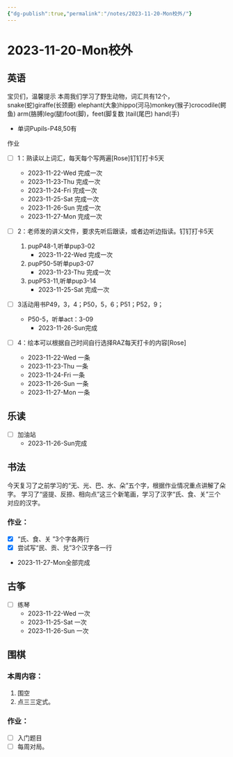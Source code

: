 ```yaml
---
{"dg-publish":true,"permalink":"/notes/2023-11-20-Mon校外/"}
---
```



# 2023-11-20-Mon校外
## 英语
宝贝们，温馨提示
本周我们学习了野生动物，词汇共有12个，snake(蛇)giraffe(长颈鹿) elephant(大象)hippo(河马)monkey(猴子)crocodile(鳄鱼) arm(胳膊)leg(腿)foot(脚)，feet(脚复数 )tail(尾巴) hand(手)
- 单词Pupils-P48,50有

作业
- [ ] 1：熟读以上词汇，每天每个写两遍[Rose]钉钉打卡5天
	- 2023-11-22-Wed 完成一次
	- 2023-11-23-Thu 完成一次
	- 2023-11-24-Fri 完成一次
	- 2023-11-25-Sat 完成一次
	- 2023-11-26-Sun 完成一次
	- 2023-11-27-Mon 完成一次
- [ ] 2：老师发的讲义文件，要求先听后跟读，或者边听边指读。钉钉打卡5天
	1. pupP48-1,听单pup3-02
		- 2023-11-22-Wed 完成一次
	1. pupP50-5听单pup3-07
		- 2023-11-23-Thu 完成一次
	1. pupP53-11,听单pup3-14
		- 2023-11-25-Sat 完成一次

- [ ] 3活动用书P49，3，4；P50，5，6；P51；P52，9；
	- P50-5，听单act：3-09
		- 2023-11-26-Sun完成
- [ ] 4：绘本可以根据自己时间自行选择RAZ每天打卡的内容[Rose]
	- 2023-11-22-Wed 一条
	- 2023-11-23-Thu 一条
	- 2023-11-24-Fri 一条
	- 2023-11-26-Sun 一条
	- 2023-11-27-Mon 一条
## 乐读
- [ ] 加油站
	- 2023-11-26-Sun完成
## 书法
今天复习了之前学习的“无、光、巴、水、朵”五个字，根据作业情况重点讲解了朵字。
学习了“竖提、反捺、相向点”这三个新笔画，学习了汉字“氏、食、关”三个对应的汉字。
### 作业：
- [x] “氏、食、关 ”3个字各两行
- [x] 尝试写“民、贡、兑”3个汉字各一行
- 2023-11-27-Mon全部完成
## 古筝
- [ ] 练琴
	- 2023-11-22-Wed 一次
	- 2023-11-25-Sat 一次
	- 2023-11-26-Sun 一次
## 围棋
### 本周内容： 
1. 围空
2. 点三三定式。
### 作业：
- [ ] 入门题目
- [ ] 每周对局。